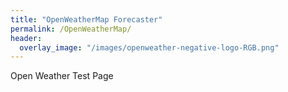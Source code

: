 ```yaml
---
title: "OpenWeatherMap Forecaster"
permalink: /OpenWeatherMap/
header:
  overlay_image: "/images/openweather-negative-logo-RGB.png"
---
```

Open Weather Test Page
